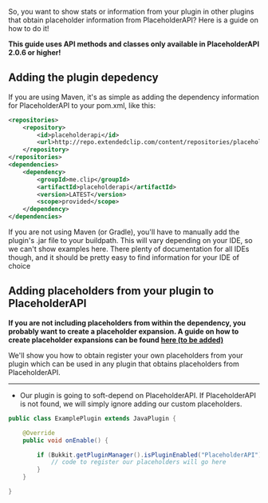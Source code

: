 So, you want to show stats or information from your plugin in other plugins that obtain placeholder information from PlaceholderAPI? Here is a guide on how to do it!

**This guide uses API methods and classes only available in PlaceholderAPI 2.0.6 or higher!**

## Adding the plugin depedency

If you are using Maven, it's as simple as adding the dependency information for PlaceholderAPI to your pom.xml, like this:
```xml
<repositories>
    <repository>
        <id>placeholderapi</id>
        <url>http://repo.extendedclip.com/content/repositories/placeholderapi/</url>
    </repository>
</repositories>
<dependencies>
    <dependency>
        <groupId>me.clip</groupId>
        <artifactId>placeholderapi</artifactId>
        <version>LATEST</version>
        <scope>provided</scope>
    </dependency>
</dependencies>
```

If you are not using Maven (or Gradle), you'll have to manually add the plugin's .jar file to your buildpath. This will vary depending on your IDE, so we can't show examples here. There plenty of documentation for all IDEs though, and it should be pretty easy to find information for your IDE of choice

## Adding placeholders from your plugin to PlaceholderAPI

**If you are not including placeholders from within the dependency, you probably want to create a placeholder expansion. A guide on how to create placeholder expansions can be found [here (to be added)](#adding-placeholders-from-your-plugin-to-placeholderapi)**

We'll show you how to obtain register your own placeholders from your plugin which can be used in any plugin that obtains placeholders from PlaceholderAPI.

***

* Our plugin is going to soft-depend on PlaceholderAPI. If PlaceholderAPI is not found, we will simply ignore adding our custom placeholders.

```java
public class ExamplePlugin extends JavaPlugin {

    @Override
    public void onEnable() {

        if (Bukkit.getPluginManager().isPluginEnabled("PlaceholderAPI"))
            // code to register our placeholders will go here
        }
    }

}
```